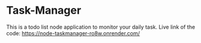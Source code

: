 # Task-Manager
This is a todo list node application to monitor your daily task.
Live link of the code:
https://node-taskmanager-ro8w.onrender.com/
